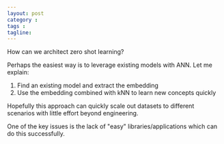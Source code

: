 ```yaml
---
layout: post
category : 
tags : 
tagline: 
---
```


How can we architect zero shot learning?

Perhaps the easiest way is to leverage existing models with ANN. Let me explain:

1.  Find an existing model and extract the embedding
2.  Use the embedding combined with kNN to learn new concepts quickly

Hopefully this approach can quickly scale out datasets to different scenarios with little effort beyond engineering. 

One of the key issues is the lack of "easy" libraries/applications which can do this successfully. 

